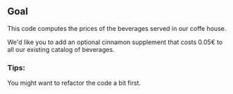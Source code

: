 ## Goal
This code computes the prices of the beverages served in our coffe house.

We'd like you to add an optional cinnamon supplement that costs 0.05€
to all our existing catalog of beverages.

### Tips:
You might want to refactor the code a bit first.
